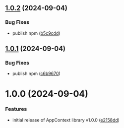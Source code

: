 ## [1.0.2](https://github.com/echaoeoen/app-context/compare/v1.0.1...v1.0.2) (2024-09-04)


### Bug Fixes

* publish npm ([b5c9cdd](https://github.com/echaoeoen/app-context/commit/b5c9cdd8d0790706e5d1f34b2b4e99982568f633))

## [1.0.1](https://github.com/echaoeoen/app-context/compare/v1.0.0...v1.0.1) (2024-09-04)


### Bug Fixes

* publish npm ([c6b9670](https://github.com/echaoeoen/app-context/commit/c6b967055c7e94c102b9d1fcbe190eb61524499c))

# 1.0.0 (2024-09-04)


### Features

* initial release of AppContext library v1.0.0 ([e2158dd](https://github.com/echaoeoen/app-context/commit/e2158dd78311ccb3cfe7d4fbf6925067f6b19c86))
